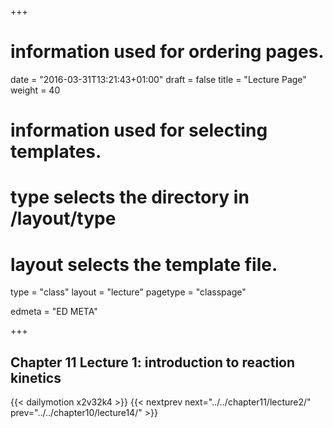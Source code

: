 +++
# information used for ordering pages.
date = "2016-03-31T13:21:43+01:00"
draft = false
title = "Lecture Page"
weight = 40

# information used for selecting templates.
# type selects the directory in /layout/type
# layout selects the template file.

type   = "class"
layout = "lecture"
pagetype = "classpage"





edmeta = "ED META"

+++
## Chapter 11 Lecture 1: introduction to reaction kinetics
{{< dailymotion x2v32k4 >}}
{{< nextprev next="../../chapter11/lecture2/"     prev="../../chapter10/lecture14/"  >}}

